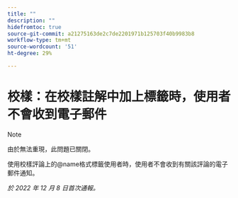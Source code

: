 ```yaml
---
title: ""
description: ""
hidefromtoc: true
source-git-commit: a21275163de2c7de2201971b125703f40b9983b8
workflow-type: tm+mt
source-wordcount: '51'
ht-degree: 29%

---
```



# 校樣：在校樣註解中加上標籤時，使用者不會收到電子郵件

>[!NOTE]
>
>由於無法重現，此問題已關閉。

使用校樣評論上的@name格式標籤使用者時，使用者不會收到有關該評論的電子郵件通知。

_於 2022 年 12 月 8 日首次通報。_

